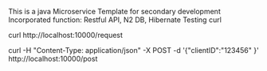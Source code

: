This is a java Microservice Template for secondary development
Incorporated function: Restful API, N2 DB, Hibernate
Testing curl

curl  http://localhost:10000/request

curl  -H "Content-Type: application/json" -X POST -d '{"clientID":"123456" }'  http://localhost:10000/post 
